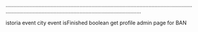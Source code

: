 ......................................................................................................................................................................................................................


istoria event
city event
isFinished boolean 
get profile 
admin page for BAN